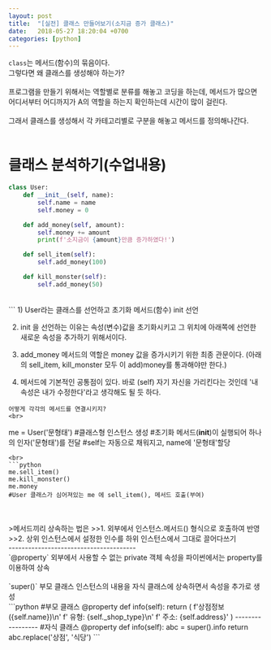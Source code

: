 ```yaml
---
layout: post
title:  "[실전] 클래스 만들어보기(소지금 증가 클래스)"
date:   2018-05-27 18:20:04 +0700
categories: [python]
---
```

`class`는 메서드(함수)의 묶음이다.
<br>
그렇다면 왜 클래스를 생성해야 하는가?
<br>
<br>
프로그램을 만들기 위해서는 역할별로 분류를 해놓고 코딩을 하는데,
메서드가 많으면 어디서부터 어디까지가 A의 역할을 하는지 확인하는데 시간이 많이 걸린다.
<br>
<br>
그래서 클래스를 생성해서 각 카테고리별로 구분을 해놓고 메서드를 정의해나간다.
<br>
<br>
# 클래스 분석하기(수업내용)
```python
class User:
    def __init__(self, name):
        self.name = name
        self.money = 0

    def add_money(self, amount):
        self.money += amount
        print(f'소지금이 {amount}만큼 증가하였다!')

    def sell_item(self):
        self.add_money(100)

    def kill_monster(self):
        self.add_money(50)
```
<br>
```
1) User라는 클래스를 선언하고 초기화 메서드(함수) init 선언

2) init 을 선언하는 이유는 속성(변수)값을 초기화시키고 그 위치에 아래쪽에 선언한 새로운 속성을 추가하기 위해서이다.

3) add_money 메서드의 역할은 money 값을 증가시키기 위한 최종 관문이다. (아래의 sell_item, kill_monster 모두 이 add)money를 통과해야만 한다.)

4) 메서드에 기본적인 공통점이 있다. 바로 (self) 자기 자신을 가리킨다는 것인데 '내 속성은 내가 수정한다'라고 생각해도 될 듯 하다.
```
어떻게 각각의 메서드를 연결시키지?
<br>

```
me = User('문형태')
#클래스형 인스턴스 생성
#초기화 메서드(__init__)이 실행되어 하나의 인자('문형태')를 전달
#self는 자동으로 채워지고, name에 '문형태'할당
```
<br>
```python
me.sell_item()
me.kill_monster()
me.money
#User 클래스가 심어져있는 me 에 sell_item(), 메서드 호출(부여)
```
<br>
<br>
>메서드끼리 상속하는 법은
>>1. 외부에서 인스턴스.메서드() 형식으로 호출하여 반영
>>2. 상위 인스턴스에서 설정한 인수를 하위 인스턴스에서 그대로 끌어다쓰기

<br>
---------------------------------------
<br>
`@property`
외부에서 사용할 수 없는 private 객체 속성을 파이썬에서는 property를 이용하여 상속
<br>
<br>
`super()`
부모 클래스 인스턴스의 내용을 자식 클래스에 상속하면서 속성을 추가로 생성
<br>
```python
#부모 클래스
@property
def info(self):
    return (
        f'상점정보 ({self.name})\n'
        f' 유형: {self._shop_type}\n'
        f' 주소: {self.address}'
    )
-----------------
#자식 클래스
@property
def info(self):
  abc = super().info
  return abc.replace('상점', '식당')
```
